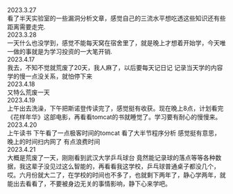 2023.3.27<br>
看了半天实验室的一些漏洞分析文章，感觉自己的三流水平想吃透这些知识还有些距离需要走完.<br>
2023.3.28<br>
一天什么也没学到，感觉不能每天窝在宿舍里了，就是晚上才想着开始学，今天唯一做的事就是为学习投资的一大笔开销.
<br>2023.4.17<br>
我去，不知不觉就荒废了20天，我人麻了，以后要每天记日记 记录当天学的内容 学的慢一点没关系，就怕停下来
<br>2023.4.18<br>
又特么荒废一天
<br>2023.4.19<br>
上午出去洗澡，下午把斯诺登传读完了，感觉挺有收获。现在晚上8点，计划看完《花样年华》这部电影，再看看tomcat的书就睡觉了。学习要有耐心的慢慢来。
<br>2023.4.20<br>
上午读书 下午看了一点极客时间的tomcat  看了大半节程序分析 感觉挺有意思，晚上的时间扫内网了 有点浪费时间
<br>2023.4.21<br>
大概是荒废了一天，刚刚看到武汉大学乒乓球台 竟然能记录球的落点等等各种数据，我这辈子没见过这么智能的，再看看我这学校，乒乓球普通桌子都没几个，哎。六月份就大二了，在学校的时间也不多了，也就剩下两年了，静心学两年，就能出去看看了，不要被身边无关的事情影响，静下心来学吧。
